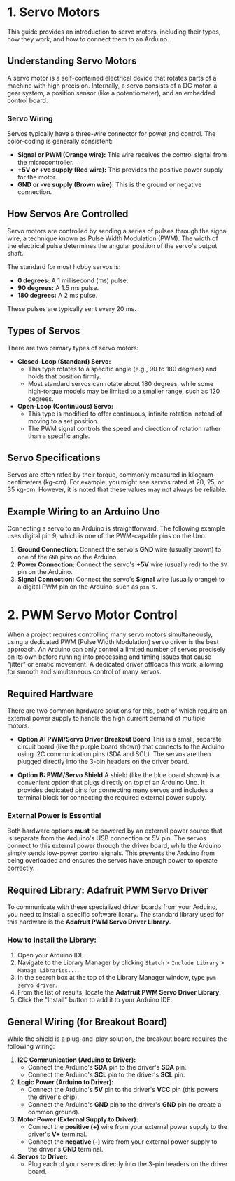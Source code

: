 # 1. Servo Motors

This guide provides an introduction to servo motors, including their types, how they work, and how to connect them to an Arduino.

## Understanding Servo Motors

A servo motor is a self-contained electrical device that rotates parts of a machine with high precision. Internally, a servo consists of a DC motor, a gear system, a position sensor (like a potentiometer), and an embedded control board.

### Servo Wiring

Servos typically have a three-wire connector for power and control. The color-coding is generally consistent:

* **Signal or PWM (Orange wire):** This wire receives the control signal from the microcontroller.
* **+5V or +ve supply (Red wire):** This provides the positive power supply for the motor.
* **GND or -ve supply (Brown wire):** This is the ground or negative connection.

## How Servos Are Controlled

Servo motors are controlled by sending a series of pulses through the signal wire, a technique known as Pulse Width Modulation (PWM). The width of the electrical pulse determines the angular position of the servo's output shaft.

The standard for most hobby servos is:
* **0 degrees:** A 1 millisecond (ms) pulse.
* **90 degrees:** A 1.5 ms pulse.
* **180 degrees:** A 2 ms pulse.

These pulses are typically sent every 20 ms.

## Types of Servos

There are two primary types of servo motors:

* **Closed-Loop (Standard) Servo:**
    * This type rotates to a specific angle (e.g., 90 to 180 degrees) and holds that position firmly.
    * Most standard servos can rotate about 180 degrees, while some high-torque models may be limited to a smaller range, such as 120 degrees.
* **Open-Loop (Continuous) Servo:**
    * This type is modified to offer continuous, infinite rotation instead of moving to a set position.
    * The PWM signal controls the speed and direction of rotation rather than a specific angle.

## Servo Specifications

Servos are often rated by their torque, commonly measured in kilogram-centimeters (kg-cm). For example, you might see servos rated at 20, 25, or 35 kg-cm. However, it is noted that these values may not always be reliable.

## Example Wiring to an Arduino Uno

Connecting a servo to an Arduino is straightforward. The following example uses digital pin 9, which is one of the PWM-capable pins on the Uno.

1.  **Ground Connection:** Connect the servo's **GND** wire (usually brown) to one of the `GND` pins on the Arduino.
2.  **Power Connection:** Connect the servo's **+5V** wire (usually red) to the `5V` pin on the Arduino.
3.  **Signal Connection:** Connect the servo's **Signal** wire (usually orange) to a digital PWM pin on the Arduino, such as `pin 9`.

# 2. PWM Servo Motor Control

When a project requires controlling many servo motors simultaneously, using a dedicated PWM (Pulse Width Modulation) servo driver is the best approach. An Arduino can only control a limited number of servos precisely on its own before running into processing and timing issues that cause "jitter" or erratic movement. A dedicated driver offloads this work, allowing for smooth and simultaneous control of many servos.

## Required Hardware

There are two common hardware solutions for this, both of which require an external power supply to handle the high current demand of multiple motors.

* **Option A: PWM/Servo Driver Breakout Board**
    This is a small, separate circuit board (like the purple board shown) that connects to the Arduino using I2C communication pins (SDA and SCL). The servos are then plugged directly into the 3-pin headers on the driver board.

* **Option B: PWM/Servo Shield**
    A shield (like the blue board shown) is a convenient option that plugs directly on top of an Arduino Uno. It provides dedicated pins for connecting many servos and includes a terminal block for connecting the required external power supply.

### External Power is Essential
Both hardware options **must** be powered by an external power source that is separate from the Arduino's USB connection or 5V pin. The servos connect to this external power through the driver board, while the Arduino simply sends low-power control signals. This prevents the Arduino from being overloaded and ensures the servos have enough power to operate correctly.

## Required Library: Adafruit PWM Servo Driver

To communicate with these specialized driver boards from your Arduino, you need to install a specific software library. The standard library used for this hardware is the **Adafruit PWM Servo Driver Library**.

### How to Install the Library:
1.  Open your Arduino IDE.
2.  Navigate to the Library Manager by clicking `Sketch` > `Include Library` > `Manage Libraries...`.
3.  In the search box at the top of the Library Manager window, type `pwm servo driver`.
4.  From the list of results, locate the **Adafruit PWM Servo Driver Library**.
5.  Click the "Install" button to add it to your Arduino IDE.

## General Wiring (for Breakout Board)

While the shield is a plug-and-play solution, the breakout board requires the following wiring:

1.  **I2C Communication (Arduino to Driver):**
    * Connect the Arduino's **SDA** pin to the driver's **SDA** pin.
    * Connect the Arduino's **SCL** pin to the driver's **SCL** pin.
2.  **Logic Power (Arduino to Driver):**
    * Connect the Arduino's **5V** pin to the driver's **VCC** pin (this powers the driver's chip).
    * Connect the Arduino's **GND** pin to the driver's **GND** pin (to create a common ground).
3.  **Motor Power (External Supply to Driver):**
    * Connect the **positive (+)** wire from your external power supply to the driver's **V+** terminal.
    * Connect the **negative (-)** wire from your external power supply to the driver's **GND** terminal.
4.  **Servos to Driver:**
    * Plug each of your servos directly into the 3-pin headers on the driver board.